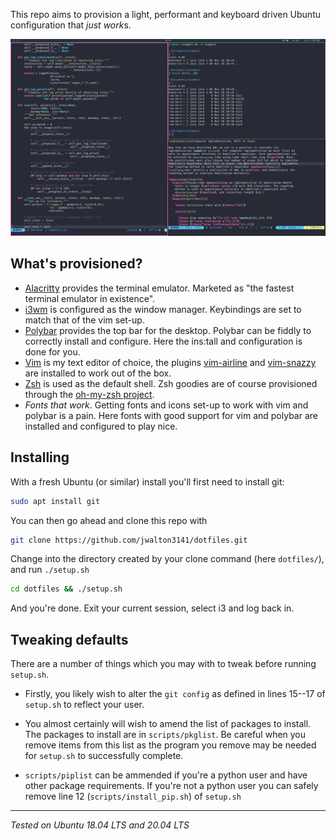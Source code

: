 This repo aims to provision a light, performant and keyboard driven Ubuntu configuration that *just work*s.

![example desktop](https://raw.githubusercontent.com/jwalton3141/dotfiles/main/example-1.png)

## What's provisioned?

* [Alacritty](https://github.com/alacritty/alacritty) provides the terminal emulator. Marketed as "the fastest terminal emulator in existence".
* [i3wm](https://i3wm.org/) is configured as the window manager. Keybindings are set to match that of the vim set-up.
* [Polybar](https://github.com/polybar/polybar) provides the top bar for the desktop. Polybar can be fiddly to correctly install and configure. Here the ins:tall and configuration is done for you.
* [Vim](https://www.vim.org/about.php) is my text editor of choice, the plugins [vim-airline](https://github.com/vim-airline/vim-airline) and [vim-snazzy](https://github.com/connorholyday/vim-snazzy) are installed to work out of the box.
* [Zsh](https://wiki.archlinux.org/index.php/zsh) is used as the default shell. Zsh goodies are of course provisioned through the [oh-my-zsh project](https://github.com/ohmyzsh/ohmyzsh).
* *Fonts that work*. Getting fonts and icons set-up to work with vim and polybar is a pain. Here fonts with good support for vim and polybar are installed and configured to play nice.

## Installing

With a fresh Ubuntu (or similar) install you'll first need to install git:

```sh
sudo apt install git
```

You can then go ahead and clone this repo with

```sh
git clone https://github.com/jwalton3141/dotfiles.git
```

Change into the directory created by your clone command (here `dotfiles/`), and run `./setup.sh`

```sh
cd dotfiles && ./setup.sh
```

And you're done. Exit your current session, select i3 and log back in.

## Tweaking defaults

There are a number of things which you may with to tweak before running `setup.sh`. 

* Firstly, you likely wish to alter the `git config` as defined in lines 15--17 of `setup.sh` to reflect your user.

* You almost certainly will wish to amend the list of packages to install. The packages to install are in `scripts/pkglist`. Be careful when you remove items from this list as the program you remove may be needed for `setup.sh` to successfully complete.
* `scripts/piplist` can be ammended if you're a python user and have other package requirements. If you're not a python user you can safely remove line 12 (`scripts/install_pip.sh`) of `setup.sh`

---

*Tested on Ubuntu 18.04 LTS and 20.04 LTS*

 

